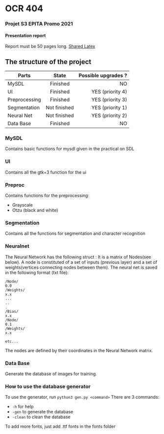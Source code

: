 # OCR 404

### Projet S3 EPITA Promo 2021

#### Presentation report
Report must be 50 pages long. [Shared Latex](https://www.sharelatex.com/7144692721ntkmzppcsmnk)

## The structure of the project

| Parts         | State        | Possible upgrades ?  |
| ------------- |:------------:| --------------------:|
| MySDL         | Finished     | NO                   |
| UI            | Finished     | YES (priority 4)     |
| Preprocessing | Finished     | YES (priority 3)     |
| Segmentation  | Not finished | YES (priority 1)     |
| Neural Net    | Not finished | YES (priority 2)     |
| Data Base     | Finished     | NO                   |

### MySDL
Contains basic functions for mysdl given in the practical on SDL

### UI
Contains all the gtk+3 function for the ui

### Preproc
Contains functions for the preprocessing:
* Grayscale
* Otzu (black and white)

### Segmentation
Contains all the functions for segmentation and character recognition

### Neuralnet
The Neural Network has the following struct : It is a matrix of Nodes(see below).
A node is constituted of a set of inputs (previous layer) and a set of weights(vertices connecting nodes between them).
The neural net is saved in the following format (txt file):
```
/Node/
0.0
/Weights/
x.x
...
..
.
/Bias/
x.x
/Node/
0.1
/Weights/
x.x

etc...
```
The nodes are defined by their coordinates in the Neural Network matrix.

### Data Base
Generate the database of images for training.
### How to use the database generator
To use the generator, run `python3 gen.py <command>`
There are 3 commands:
* `-h` for help
* `-gen` to generate the database
* `-clean` to clean the database

To add more fonts, just add .ttf fonts in the fonts folder
